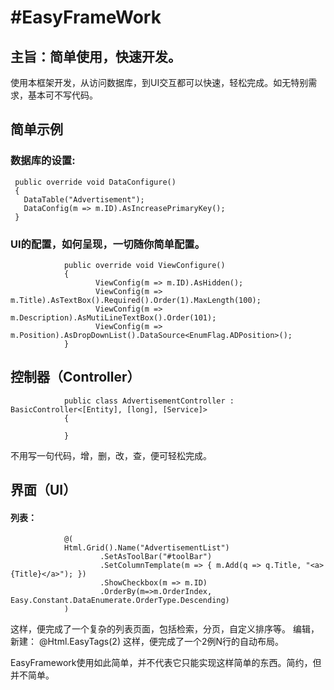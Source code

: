 #EasyFrameWork
=============
主旨：简单使用，快速开发。
------
使用本框架开发，从访问数据库，到UI交互都可以快速，轻松完成。如无特别需求，基本可不写代码。

简单示例
------
### 数据库的设置:
     public override void DataConfigure()
     {
       DataTable("Advertisement");
       DataConfig(m => m.ID).AsIncreasePrimaryKey(); 
     }
### UI的配置，如何呈现，一切随你简单配置。
                public override void ViewConfigure()
                {
                       ViewConfig(m => m.ID).AsHidden();
                       ViewConfig(m => m.Title).AsTextBox().Required().Order(1).MaxLength(100);
                       ViewConfig(m => m.Description).AsMutiLineTextBox().Order(101);
                       ViewConfig(m => m.Position).AsDropDownList().DataSource<EnumFlag.ADPosition>();
                }

控制器（Controller）
------
                public class AdvertisementController : BasicController<[Entity], [long], [Service]>
                {
        
                }
不用写一句代码，增，删，改，查，便可轻松完成。

界面（UI）
------
#### 列表：
                @(
                Html.Grid().Name("AdvertisementList")
                        .SetAsToolBar("#toolBar")
                        .SetColumnTemplate(m => { m.Add(q => q.Title, "<a>{Title}</a>"); })
                        .ShowCheckbox(m => m.ID)
                        .OrderBy(m=>m.OrderIndex, Easy.Constant.DataEnumerate.OrderType.Descending)
                )
这样，便完成了一个复杂的列表页面，包括检索，分页，自定义排序等。
编辑，新建：
@Html.EasyTags(2)
这样，便完成了一个2例N行的自动布局。


EasyFramework使用如此简单，并不代表它只能实现这样简单的东西。简约，但并不简单。
